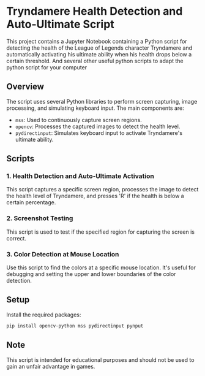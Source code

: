 # Tryndamere Health Detection and Auto-Ultimate Script

This project contains a Jupyter Notebook containing a Python script for detecting the health of the League of Legends character Tryndamere and automatically activating his ultimate ability when his health drops below a certain threshold.
And several other useful python scripts to adapt the python script for your computer

## Overview

The script uses several Python libraries to perform screen capturing, image processing, and simulating keyboard input. The main components are:

- `mss`: Used to continuously capture screen regions.
- `opencv`: Processes the captured images to detect the health level.
- `pydirectinput`: Simulates keyboard input to activate Tryndamere's ultimate ability.

## Scripts

### 1. Health Detection and Auto-Ultimate Activation

This script captures a specific screen region, processes the image to detect the health level of Tryndamere, and presses 'R' if the health is below a certain percentage.

### 2. Screenshot Testing
This script is used to test if the specified region for capturing the screen is correct.


### 3. Color Detection at Mouse Location
Use this script to find the colors at a specific mouse location. It's useful for debugging and setting the upper and lower boundaries of the color detection.


## Setup

Install the required packages:

```bash
pip install opencv-python mss pydirectinput pynput
```

## Note
This script is intended for educational purposes and should not be used to gain an unfair advantage in games.
